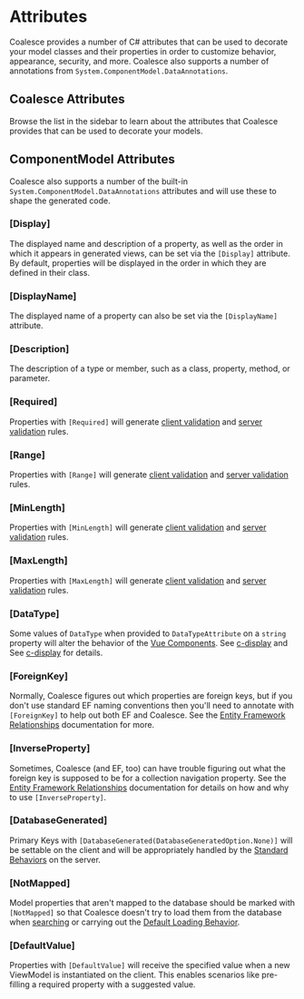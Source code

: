 # Attributes

Coalesce provides a number of C# attributes that can be used to decorate your model classes and their properties in order to customize behavior, appearance, security, and more. Coalesce also supports a number of annotations from `System.ComponentModel.DataAnnotations`.

## Coalesce Attributes

Browse the list in the sidebar to learn about the attributes that Coalesce provides that can be used to decorate your models.

<!-- TODO: Is there some kind of metadata we can use to dynamically source the coalesce attribute page and list them here instead of directing the reader to the sidebar? -->

## ComponentModel Attributes

Coalesce also supports a number of the built-in `System.ComponentModel.DataAnnotations` attributes and will use these to shape the generated code.

### [Display]

The displayed name and description of a property, as well as the order in which it appears in generated views, can be set via the `[Display]` attribute. By default, properties will be displayed in the order in which they are defined in their class.

### [DisplayName]

The displayed name of a property can also be set via the `[DisplayName]` attribute.

### [Description]
The description of a type or member, such as a class, property, method, or parameter.

### [Required]

Properties with `[Required]` will generate [client validation](/modeling/model-components/attributes/client-validation.md) and [server validation](/topics/security.md#server-side-data-validation) rules.

### [Range]

Properties with `[Range]` will generate [client validation](/modeling/model-components/attributes/client-validation.md) and [server validation](/topics/security.md#server-side-data-validation) rules.

### [MinLength]

Properties with `[MinLength]` will generate [client validation](/modeling/model-components/attributes/client-validation.md) and [server validation](/topics/security.md#server-side-data-validation) rules.

### [MaxLength]

Properties with `[MaxLength]` will generate [client validation](/modeling/model-components/attributes/client-validation.md) and [server validation](/topics/security.md#server-side-data-validation) rules.

### [DataType]

Some values of `DataType` when provided to `DataTypeAttribute` on a `string` property will alter the behavior of the [Vue Components](/stacks/vue/coalesce-vue-vuetify/overview.md). See [c-display](/stacks/vue/coalesce-vue-vuetify/components/c-display.md) and See [c-display](/stacks/vue/coalesce-vue-vuetify/components/c-input.md) for details.

### [ForeignKey]

Normally, Coalesce figures out which properties are foreign keys, but if you don't use standard EF naming conventions then you'll need to annotate with `[ForeignKey]` to help out both EF and Coalesce. See the [Entity Framework Relationships](https://docs.microsoft.com/en-us/ef/core/modeling/relationships) documentation for more.

### [InverseProperty]

Sometimes, Coalesce (and EF, too) can have trouble figuring out what the foreign key is supposed to be for a collection navigation property. See the [Entity Framework Relationships](https://docs.microsoft.com/en-us/ef/core/modeling/relationships) documentation for details on how and why to use `[InverseProperty]`.

### [DatabaseGenerated]

Primary Keys with `[DatabaseGenerated(DatabaseGeneratedOption.None)]` will be settable on the client and will be appropriately handled by the [Standard Behaviors](/modeling/model-components/behaviors.md#standard-behaviors) on the server. 

### [NotMapped]

Model properties that aren't mapped to the database should be marked with `[NotMapped]` so that Coalesce doesn't try to load them from the database when [searching](/modeling/model-components/attributes/search.md) or carrying out the [Default Loading Behavior](/modeling/model-components/data-sources.md#default-loading-behavior).

### [DefaultValue]

Properties with `[DefaultValue]` will receive the specified value when a new ViewModel is instantiated on the client. This enables scenarios like pre-filling a required property with a suggested value.
